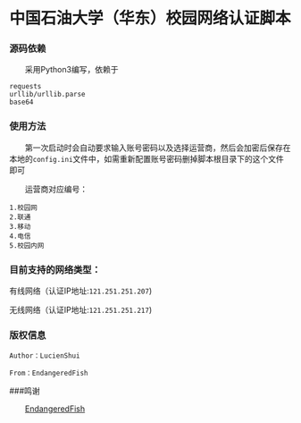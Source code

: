 # 中国石油大学（华东）校园网络认证脚本


### 源码依赖
&emsp;&emsp;采用Python3编写，依赖于

```
requests
urllib/urllib.parse
base64
```

### 使用方法
&emsp;&emsp;第一次启动时会自动要求输入账号密码以及选择运营商，然后会加密后保存在本地的`config.ini`文件中，如需重新配置账号密码删掉脚本根目录下的这个文件即可

&emsp;&emsp;运营商对应编号：

```
1.校园网
2.联通
3.移动
4.电信
5.校园内网
```

### 目前支持的网络类型：

有线网络（认证IP地址:`121.251.251.207`)

无线网络（认证IP地址:`121.251.251.217`)

### 版权信息

```
Author：LucienShui

From：EndangeredFish
```

###鸣谢

&emsp;&emsp;[EndangeredFish](https://github.com/EndangeredF1sh)
